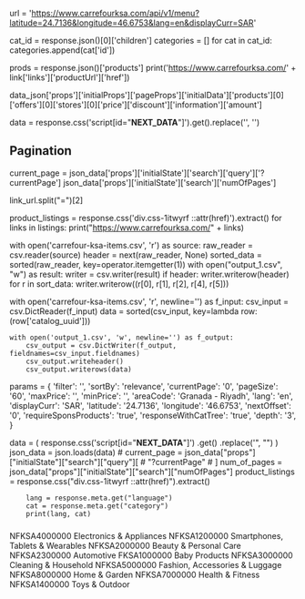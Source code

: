 url = 'https://www.carrefourksa.com/api/v1/menu?latitude=24.7136&longitude=46.6753&lang=en&displayCurr=SAR'

cat_id = response.json()[0]['children']
categories = []
for cat in cat_id:
    categories.append(cat['id'])

prods = response.json()['products']
print('https://www.carrefourksa.com/' + link['links']['productUrl']['href'])

data_json['props']['initialProps']['pageProps']['initialData']['products'][0]['offers'][0]['stores'][0]['price']['discount']['information']['amount']


data = response.css('script[id="__NEXT_DATA__"]').get().replace('<script id="__NEXT_DATA__" type="application/json">', '').replace('</script>', '')

## Pagination
current_page = json_data['props']['initialState']['search']['query']['?currentPage']
json_data['props']['initialState']['search']['numOfPages']

link_url.split("=")[2]

product_listings = response.css('div.css-1itwyrf ::attr(href)').extract()
for links in listings:
    print("https://www.carrefourksa.com/" + links)

with open('carrefour-ksa-items.csv', 'r') as source:
    raw_reader = csv.reader(source)
    header = next(raw_reader, None)
    sorted_data = sorted(raw_reader, key=operator.itemgetter(1))
    with open("output_1.csv", "w") as result:
        writer = csv.writer(result)
        if header:
            writer.writerow(header)
            for r in sort_data:
                writer.writerow((r[0], r[1], r[2], r[4], r[5]))

with open('carrefour-ksa-items.csv', 'r', newline='') as f_input:
    csv_input = csv.DictReader(f_input)
    data = sorted(csv_input, key=lambda row: (row['catalog_uuid']))

    with open('output_1.csv', 'w', newline='') as f_output:    
        csv_output = csv.DictWriter(f_output, fieldnames=csv_input.fieldnames)
        csv_output.writeheader()
        csv_output.writerows(data)

params = {
    'filter': '',
    'sortBy': 'relevance',
    'currentPage': '0',
    'pageSize': '60',
    'maxPrice': '',
    'minPrice': '',
    'areaCode': 'Granada - Riyadh',
    'lang': 'en',
    'displayCurr': 'SAR',
    'latitude': '24.7136',
    'longitude': '46.6753',
    'nextOffset': '0',
    'requireSponsProducts': 'true',
    'responseWithCatTree': 'true',
    'depth': '3',
}

data = (
            response.css('script[id="__NEXT_DATA__"]')
            .get()
            .replace('<script id="__NEXT_DATA__" type="application/json">', "")
            .replace("</script>", "")
        )
        json_data = json.loads(data)
        # current_page = json_data["props"]["initialState"]["search"]["query"][
        #     "?currentPage"
        # ]
        num_of_pages = json_data["props"]["initialState"]["search"]["numOfPages"]
        product_listings = response.css("div.css-1itwyrf ::attr(href)").extract()

        lang = response.meta.get("language")
        cat = response.meta.get("category")
        print(lang, cat)

#####
NFKSA4000000 Electronics & Appliances
NFKSA1200000 Smartphones, Tablets & Wearables
NFKSA2000000 Beauty & Personal Care
NFKSA2300000 Automotive
FKSA1000000 Baby Products
NFKSA3000000 Cleaning & Household
NFKSA5000000 Fashion, Accessories & Luggage
NFKSA8000000 Home & Garden
NFKSA7000000 Health & Fitness
NFKSA1400000 Toys & Outdoor
#####